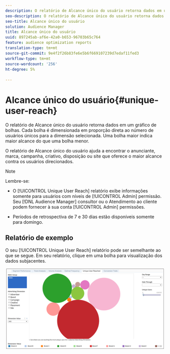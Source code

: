 ```yaml
---
description: O relatório de Alcance único do usuário retorna dados em um gráfico de bolhas. Cada bolha é dimensionada em proporção direta ao número de usuários únicos para a dimensão selecionada. Uma bolha maior indica maior alcance do que uma bolha menor. O relatório de Alcance único do usuário ajuda a encontrar o anunciante, marca, campanha, criativo, disposição ou site que oferece o maior alcance contra os usuários direcionados.
seo-description: O relatório de Alcance único do usuário retorna dados em um gráfico de bolhas. Cada bolha é dimensionada em proporção direta ao número de usuários únicos para a dimensão selecionada. Uma bolha maior indica maior alcance do que uma bolha menor. O relatório de Alcance único do usuário ajuda a encontrar o anunciante, marca, campanha, criativo, disposição ou site que oferece o maior alcance contra os usuários direcionados.
seo-title: Alcance único do usuário
solution: Audience Manager
title: Alcance único do usuário
uuid: 897245ab-af6e-42a0-b653-96703b65c764
feature: audience optimization reports
translation-type: tm+mt
source-git-commit: 9e4f2f26b83fe6e5b6f669107239d7edaf11fed3
workflow-type: tm+mt
source-wordcount: '256'
ht-degree: 5%

---
```



# Alcance único do usuário{#unique-user-reach}

O relatório de Alcance único do usuário retorna dados em um gráfico de bolhas. Cada bolha é dimensionada em proporção direta ao número de usuários únicos para a dimensão selecionada. Uma bolha maior indica maior alcance do que uma bolha menor.

O relatório de Alcance único do usuário ajuda a encontrar o anunciante, marca, campanha, criativo, disposição ou site que oferece o maior alcance contra os usuários direcionados.

>[!NOTE]
>
>Lembre-se:
>
>* O [!UICONTROL Unique User Reach] relatório exibe informações somente para usuários com níveis de [!UICONTROL Admin] permissão. Seu [!DNL Audience Manager] consultor ou o Atendimento ao cliente podem fornecer à sua conta [!UICONTROL Admin] permissões.
   >
   >
* Períodos de retrospectiva de 7 e 30 dias estão disponíveis somente para domingo.


## Relatório de exemplo

O seu [!UICONTROL Unique User Reach] relatório pode ser semelhante ao que se segue. Em seu relatório, clique em uma bolha para visualização dos dados subjacentes.

![](assets/unique-user-reach.png)
